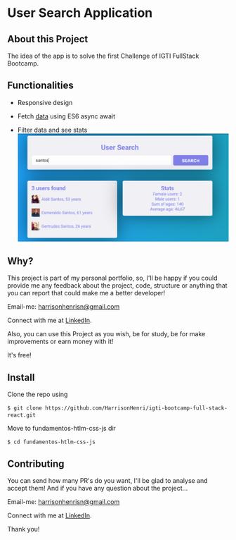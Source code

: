 # User Search Application

## About this Project

The idea of the app is to solve the first Challenge of IGTI FullStack Bootcamp.

## Functionalities

- Responsive design

- Fetch [data](https://randomuser.me/api/?seed=javascript&results=100&nat=BR&noinfo) using ES6 async await

- Filter data and see stats
![](assets/filter.PNG)

## Why?

This project is part of my personal portfolio, so, I'll be happy if you could provide me any feedback about the project, code, structure or anything that you can report that could make me a better developer!

Email-me: harrisonhenrisn@gmail.com

Connect with me at [LinkedIn](https://linkedin.com/in/harrison-henri-dos-santos-nascimento-a6ba33112).

Also, you can use this Project as you wish, be for study, be for make improvements or earn money with it!

It's free!

## Install

Clone the repo using

```
$ git clone https://github.com/HarrisonHenri/igti-bootcamp-full-stack-react.git
```

Move to fundamentos-htlm-css-js dir

```
$ cd fundamentos-htlm-css-js
```

## Contributing

You can send how many PR's do you want, I'll be glad to analyse and accept them! And if you have any question about the project...

Email-me: harrisonhenrisn@gmail.com

Connect with me at [LinkedIn](https://linkedin.com/in/harrison-henri-dos-santos-nascimento-a6ba33112).

Thank you!
